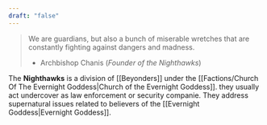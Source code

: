 ```yaml
---
draft: "false"
---
```

> We are guardians, but also a bunch of miserable wretches that are constantly fighting against dangers and madness.
>
> - Archbishop Chanis (*Founder of the Nighthawks*)

The **Nighthawks** is a division of [[Beyonders]] under the [[Factions/Church Of The Evernight Goddess|Church of the Evernight Goddess]]. they usually act undercover as law enforcement or security companie. They address supernatural issues related to believers of the [[Evernight Goddess|Evernight Goddess]].